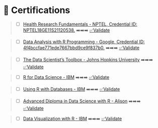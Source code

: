 # 📜 Certifications

> - [ ] [Health Research Fundamentals - NPTEL, Credential ID: NPTEL18GE11S21120538.](https://github.com/ROHITHKM92/ROHITH/assets/87298902/5c899138-0a0b-4940-a1e6-f03b8e4e9393) ➡️➡️➡️ [✅Validate](http://nptel.ac.in/noc/E_Certificate/noc18-ge11/NPTEL18GE11S211205381810036247.jpg)

> - [ ] [Data Analysis with R Programming - Google, Credential ID: 4f4bccfae771ede7667bbd9ce9f837b0.](https://github.com/ROHITHKM92/ROHITH/assets/87298902/e4c38e82-a884-443a-829f-af2d858bac6a) ➡️➡️➡️ [✅Validate](https://www.coursera.org/account/accomplishments/verify/K9C3LL5BGNYF)

> - [ ] [The Data Scientist’s Toolbox - Johns Hopkins University](https://github.com/ROHITHKM92/ROHITH/assets/87298902/df3a6ead-0371-49b6-8ac1-e135d1b3623d) ➡️➡️➡️ [
✅Validate](https://www.coursera.org/account/accomplishments/verify/9653462QHW3G)

> - [ ] [R for Data Science - IBM](https://github.com/ROHITHKM92/ROHITH/assets/87298902/92232f99-3d62-48a3-aaba-1c927a545484) ➡️➡️➡️ [✅Validate](https://courses.cognitiveclass.ai/certificates/122a6be9091448f2a5449a0c827430e7)

> - [ ] [Using R with Databases - IBM](https://github.com/ROHITHKM92/ROHITH/assets/87298902/d1093a45-ba06-41ba-8ec5-5911dec028eb) ➡️➡️➡️ [✅Validate](https://courses.cognitiveclass.ai/certificates/2108b386a6bd4ec59f61a16ae6ecbfcd)


> - [ ] [Advanced Diploma in Data Science with R - Alison](https://alison.com/certification/check/$2y$10$YlRUF9.LDAqehXnlOEsA.7lVWR1mngIkoiYTsj3y5F64GM9.hfqe) ➡️➡️➡️ [✅Validate](https://alison.com/certification/check/$2y$10$YlRUF9.LDAqehXnlOEsA.7lVWR1mngIkoiYTsj3y5F64GM9.hfqe)

> - [ ] [Data Visualization with R - IBM](https://github.com/ROHITHKM92/ROHITH/assets/87298902/7a36b598-fae4-40c3-bf92-d6a1f5387c98) ➡️➡️➡️ [✅Validate](https://courses.cognitiveclass.ai/certificates/b9d7ab2585dd464cb09a160125f4ba16)


